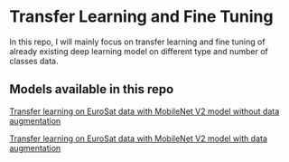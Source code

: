 # Transfer Learning and Fine Tuning
In this repo, I will mainly focus on transfer learning and fine tuning of already existing deep learning model on different type and number of classes data.

## Models available in this repo

[Transfer learning on EuroSat data with MobileNet V2 model without data augmentation](https://github.com/dineshgulati933/Transfer-learning/blob/main/EuroSat_MobileNet_d004.ipynb)

[Transfer learning on EuroSat data with MobileNet V2 model with data augmentation](https://github.com/dineshgulati933/Transfer-learning/blob/main/EuroSat_MobileNet_Aug.ipynb)

